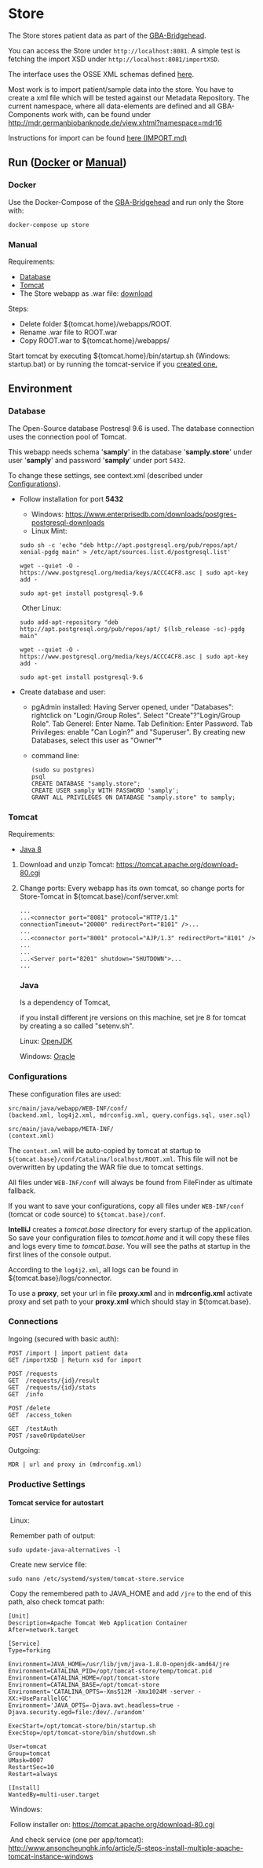 # Store

The Store stores patient data as part of the [GBA-Bridgehead](https://github.com/samply/bridgehead-deployment).

You can access the Store under `http://localhost:8081`. A simple test is fetching the import XSD under `http://localhost:8081/importXSD`.

The interface uses the OSSE XML schemas defined [here](http://schema.samply.de/osse).

Most work is to import patient/sample data into the store. You have to create a xml file which will be tested against our Metadata Repository.
The current namespace, where all data-elements are defined and all GBA-Components work with, can be found under http://mdr.germanbiobanknode.de/view.xhtml?namespace=mdr16

Instructions for import can be found [here (IMPORT.md)](IMPORT.md)


## Run ([Docker](#docker) or [Manual](#manual))

### Docker

Use the Docker-Compose of the [GBA-Bridgehead](https://github.com/samply/bridgehead-deployment) and run only the Store with:

```
docker-compose up store
```

### Manual

Requirements:

- [Database](#database)
- [Tomcat](#tomcat)
- The Store webapp as .war file: [download](https://maven.samply.de/nexus/content/repositories/oss-releases/de/samply/store-rest/4.2.6/store-rest-4.2.6.war)

Steps:

- Delete folder ${tomcat.home}/webapps/ROOT.
- Rename .war file to ROOT.war
- Copy ROOT.war to ${tomcat.home}/webapps/ 

Start tomcat by executing ${tomcat.home}/bin/startup.sh (Windows: startup.bat) or by running the tomcat-service if you [created one.](#tomcat-service-for-autostart)


## Environment

### Database

The Open-Source database Postresql 9.6 is used. The database connection uses the connection pool of Tomcat. 

This webapp needs schema '**samply**' in the database '**samply.store**' under user '**samply**' and password '**samply**' under port `5432`.

To change these settings, see context.xml (described under [Configurations](#Configurations)).

- Follow installation for port **5432**

  - Windows: https://www.enterprisedb.com/downloads/postgres-postgresql-downloads
  - Linux Mint:

  ```
  sudo sh -c 'echo "deb http://apt.postgresql.org/pub/repos/apt/ xenial-pgdg main" > /etc/apt/sources.list.d/postgresql.list'
  
  wget --quiet -O - https://www.postgresql.org/media/keys/ACCC4CF8.asc | sudo apt-key add -
  
  sudo apt-get install postgresql-9.6
  ```

  ​	Other Linux:

  ```
  sudo add-apt-repository "deb http://apt.postgresql.org/pub/repos/apt/ $(lsb_release -sc)-pgdg main"
  
  wget --quiet -O - https://www.postgresql.org/media/keys/ACCC4CF8.asc | sudo apt-key add -
  
  sudo apt-get install postgresql-9.6
  ```

- Create database and user:

  - pgAdmin installed: Having Server opened, under "Databases": rightclick on "Login/Group Roles". Select "Create"?"Login/Group Role". Tab Generel: Enter Name. Tab Definition: Enter Password. Tab Privileges: enable "Can Login?" and "Superuser". By creating new Databases, select this user as "Owner"*

  - command line: 

    ```
    (sudo su postgres)
    psql
    CREATE DATABASE "samply.store";
    CREATE USER samply WITH PASSWORD 'samply';
    GRANT ALL PRIVILEGES ON DATABASE "samply.store" to samply;
    ```


### Tomcat

Requirements:

   - [Java 8](#java)

1. Download and unzip Tomcat: https://tomcat.apache.org/download-80.cgi

2. Change ports: Every webapp has its own tomcat, so change ports for Store-Tomcat in ${tomcat.base}/conf/server.xml:

      ```
      ...
      ...<connector port="8081" protocol="HTTP/1.1" connectionTimeout="20000" redirectPort="8101" />...
      ...
      ...<connector port="8001" protocol="AJP/1.3" redirectPort="8101" /> ...
      ...
      ...<Server port="8201" shutdown="SHUTDOWN">...
      ...
      ```

   

   ### Java

   Is a dependency of Tomcat,

   if you install different jre versions on this machine, set jre 8 for tomcat by creating a so called "setenv.sh".

   Linux: [OpenJDK](https://openjdk.java.net/install/)

   Windows: [Oracle](https://www.oracle.com/technetwork/java/javase/downloads/jre8-downloads-2133155.html) 

### Configurations

These configuration files are used:

```
src/main/java/webapp/WEB-INF/conf/
(backend.xml, log4j2.xml, mdrconfig.xml, query.configs.sql, user.sql)

src/main/java/webapp/META-INF/
(context.xml)
```

The `context.xml` will be auto-copied by tomcat at startup to `${tomcat.base}/conf/Catalina/localhost/ROOT.xml`.
This file will not be overwritten by updating the WAR file due to tomcat settings.

All files under `WEB-INF/conf` will always be found from FileFinder as ultimate fallback.

If you want to save your configurations, copy all files under `WEB-INF/conf` (tomcat or code source) to `${tomcat.base}/conf`.

**IntelliJ** creates a *tomcat.base* directory for every startup of the application. So save your configuration files to *tomcat.home* and it will copy these files and logs every time to *tomcat.base*. You will see the paths at startup in the first lines of the console output.

According to the `log4j2.xml`, all logs can be found in ${tomcat.base}/logs/connector.

To use a **proxy**, set your url in file **proxy.xml** and in **mdrconfig.xml** activate proxy and set path to your **proxy.xml** which should stay in ${tomcat.base}.

### Connections

Ingoing (secured with basic auth):

```
POST /import | import patient data
GET /importXSD | Return xsd for import

POST /requests
GET  /requests/{id}/result
GET  /requests/{id}/stats
GET  /info

POST /delete
GET  /access_token

GET  /testAuth
POST /saveOrUpdateUser
```


Outgoing:

```
MDR | url and proxy in (mdrconfig.xml)

```


### Productive Settings

#### Tomcat service for autostart

​	Linux:

​		Remember path of output:

```
sudo update-java-alternatives -l

```

​		Create new service file:

```
sudo nano /etc/systemd/system/tomcat-store.service

```

​		Copy the remembered path to JAVA_HOME and add `/jre` to the end of this path, also check 		tomcat path:

```
[Unit]
Description=Apache Tomcat Web Application Container
After=network.target

[Service]
Type=forking

Environment=JAVA_HOME=/usr/lib/jvm/java-1.8.0-openjdk-amd64/jre
Environment=CATALINA_PID=/opt/tomcat-store/temp/tomcat.pid
Environment=CATALINA_HOME=/opt/tomcat-store
Environment=CATALINA_BASE=/opt/tomcat-store
Environment='CATALINA_OPTS=-Xms512M -Xmx1024M -server -XX:+UseParallelGC'
Environment='JAVA_OPTS=-Djava.awt.headless=true -Djava.security.egd=file:/dev/./urandom'

ExecStart=/opt/tomcat-store/bin/startup.sh
ExecStop=/opt/tomcat-store/bin/shutdown.sh

User=tomcat
Group=tomcat
UMask=0007
RestartSec=10
Restart=always

[Install]
WantedBy=multi-user.target

```



​	Windows: 

​		Follow installer on: https://tomcat.apache.org/download-80.cgi

​		And check service (one per app/tomcat): http://www.ansoncheunghk.info/article/5-steps-install-multiple-apache-tomcat-instance-windows